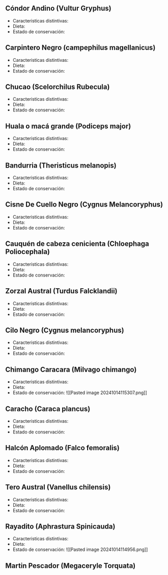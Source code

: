 ## Cóndor Andino (Vultur Gryphus)
* Caracteristicas distintivas:
* Dieta:
* Estado de conservación:
## Carpintero Negro (campephilus magellanicus)
* Caracteristicas distintivas:
* Dieta:
* Estado de conservación:

## Chucao (Scelorchilus Rubecula)
* Caracteristicas distintivas:
* Dieta:
* Estado de conservación:
## Huala o macá grande (Podiceps major)
* Caracteristicas distintivas:
* Dieta:
* Estado de conservación:
## Bandurria (Theristicus melanopis)
* Caracteristicas distintivas:
* Dieta:
* Estado de conservación:
## Cisne De Cuello Negro (Cygnus Melancoryphus)
* Caracteristicas distintivas:
* Dieta:
* Estado de conservación:
## Cauquén de cabeza cenicienta (Chloephaga Poliocephala)
* Caracteristicas distintivas:
* Dieta:
* Estado de conservación:
## Zorzal Austral (Turdus Falcklandii)
* Caracteristicas distintivas:
* Dieta:
* Estado de conservación:
## Cilo Negro (Cygnus melancoryphus)
* Caracteristicas distintivas:
* Dieta:
* Estado de conservación:
## Chimango Caracara (Milvago chimango)
* Caracteristicas distintivas:
* Dieta:
* Estado de conservación:
![[Pasted image 20241014115307.png]]
## Caracho (Caraca plancus)
* Caracteristicas distintivas:
* Dieta:
* Estado de conservación:
## Halcón Aplomado (Falco femoralis)
* Caracteristicas distintivas:
* Dieta:
* Estado de conservación:
## Tero Austral (Vanellus chilensis)
* Caracteristicas distintivas:
* Dieta:
* Estado de conservación:
## Rayadito (Aphrastura Spinicauda)
* Caracteristicas distintivas:
* Dieta:
* Estado de conservación:
![[Pasted image 20241014114956.png]]

## Martin Pescador (Megaceryle Torquata)